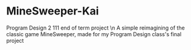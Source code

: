 # MineSweeper-Kai
Program Design 2 111 end of term project \n
A simple reimagining of the classic game MineSweeper, made for my Program Design class's final project
